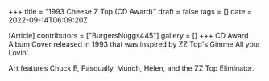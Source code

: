 +++
title = "1993 Cheese Z Top (CD Award)"
draft = false
tags = []
date = 2022-09-14T06:09:20Z

[Article]
contributors = ["BurgersNuggs445"]
gallery = []
+++
CD Award Album Cover released in 1993 that was inspired by ZZ Top's Gimme All your Lovin'.


Art features Chuck E, Pasqually, Munch, Helen, and the ZZ Top Eliminator.